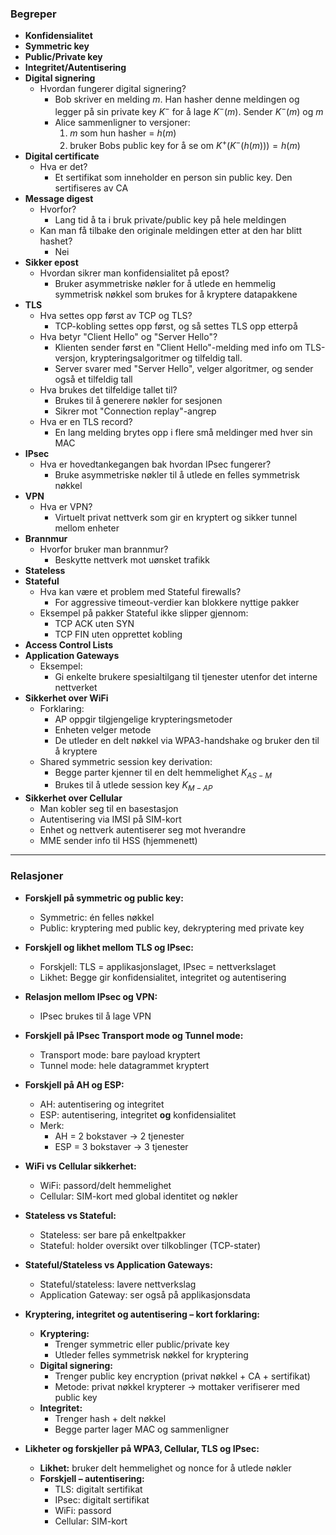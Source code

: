 ### Begreper

- **Konfidensialitet**  
- **Symmetric key**  
- **Public/Private key**  
- **Integritet/Autentisering**  
- **Digital signering**  
  - Hvordan fungerer digital signering?  
    - Bob skriver en melding $m$. Han hasher denne meldingen og legger på sin private key $K^{-}$ for å lage $K^{-}(m)$. Sender $K^{-}(m)$ og $m$  
    - Alice sammenligner to versjoner:  
      1) $m$ som hun hasher = $h(m)$  
      2) bruker Bobs public key for å se om $K^{+}(K^{-}(h(m))) = h(m)$  
- **Digital certificate**  
  - Hva er det?  
    - Et sertifikat som inneholder en person sin public key. Den sertifiseres av CA  
- **Message digest**  
  - Hvorfor?  
    - Lang tid å ta i bruk private/public key på hele meldingen  
  - Kan man få tilbake den originale meldingen etter at den har blitt hashet?  
    - Nei  
- **Sikker epost**  
  - Hvordan sikrer man konfidensialitet på epost?  
    - Bruker asymmetriske nøkler for å utlede en hemmelig symmetrisk nøkkel som brukes for å kryptere datapakkene  
- **TLS**  
  - Hva settes opp først av TCP og TLS?  
    - TCP-kobling settes opp først, og så settes TLS opp etterpå  
  - Hva betyr "Client Hello" og "Server Hello"?  
    - Klienten sender først en "Client Hello"-melding med info om TLS-versjon, krypteringsalgoritmer og tilfeldig tall.  
    - Server svarer med "Server Hello", velger algoritmer, og sender også et tilfeldig tall  
  - Hva brukes det tilfeldige tallet til?  
    - Brukes til å generere nøkler for sesjonen  
    - Sikrer mot "Connection replay"-angrep  
  - Hva er en TLS record?  
    - En lang melding brytes opp i flere små meldinger med hver sin MAC  
- **IPsec**  
  - Hva er hovedtankegangen bak hvordan IPsec fungerer?  
    - Bruke asymmetriske nøkler til å utlede en felles symmetrisk nøkkel  
- **VPN**  
  - Hva er VPN?  
    - Virtuelt privat nettverk som gir en kryptert og sikker tunnel mellom enheter  
- **Brannmur**  
  - Hvorfor bruker man brannmur?  
    - Beskytte nettverk mot uønsket trafikk  
- **Stateless**  
- **Stateful**  
  - Hva kan være et problem med Stateful firewalls?  
    - For aggressive timeout-verdier kan blokkere nyttige pakker  
  - Eksempel på pakker Stateful ikke slipper gjennom:  
    - TCP ACK uten SYN  
    - TCP FIN uten opprettet kobling  
- **Access Control Lists**  
- **Application Gateways**  
  - Eksempel:  
    - Gi enkelte brukere spesialtilgang til tjenester utenfor det interne nettverket  
- **Sikkerhet over WiFi**  
  - Forklaring:  
    - AP oppgir tilgjengelige krypteringsmetoder  
    - Enheten velger metode  
    - De utleder en delt nøkkel via WPA3-handshake og bruker den til å kryptere  
  - Shared symmetric session key derivation:  
    - Begge parter kjenner til en delt hemmelighet $K_{AS-M}$  
    - Brukes til å utlede session key $K_{M-AP}$  
- **Sikkerhet over Cellular**  
  - Man kobler seg til en basestasjon  
  - Autentisering via IMSI på SIM-kort  
  - Enhet og nettverk autentiserer seg mot hverandre  
  - MME sender info til HSS (hjemmenett)

---

### Relasjoner

- **Forskjell på symmetric og public key:**  
  - Symmetric: én felles nøkkel  
  - Public: kryptering med public key, dekryptering med private key  

- **Forskjell og likhet mellom TLS og IPsec:**  
  - Forskjell: TLS = applikasjonslaget, IPsec = nettverkslaget  
  - Likhet: Begge gir konfidensialitet, integritet og autentisering  

- **Relasjon mellom IPsec og VPN:**  
  - IPsec brukes til å lage VPN  

- **Forskjell på IPsec Transport mode og Tunnel mode:**  
  - Transport mode: bare payload kryptert  
  - Tunnel mode: hele datagrammet kryptert  

- **Forskjell på AH og ESP:**  
  - AH: autentisering og integritet  
  - ESP: autentisering, integritet **og** konfidensialitet  
  - Merk:  
    - AH = 2 bokstaver → 2 tjenester  
    - ESP = 3 bokstaver → 3 tjenester  

- **WiFi vs Cellular sikkerhet:**  
  - WiFi: passord/delt hemmelighet  
  - Cellular: SIM-kort med global identitet og nøkler  

- **Stateless vs Stateful:**  
  - Stateless: ser bare på enkeltpakker  
  - Stateful: holder oversikt over tilkoblinger (TCP-stater)  

- **Stateful/Stateless vs Application Gateways:**  
  - Stateful/stateless: lavere nettverkslag  
  - Application Gateway: ser også på applikasjonsdata  

- **Kryptering, integritet og autentisering – kort forklaring:**  
  - **Kryptering:**  
    - Trenger symmetric eller public/private key  
    - Utleder felles symmetrisk nøkkel for kryptering  
  - **Digital signering:**  
    - Trenger public key encryption (privat nøkkel + CA + sertifikat)  
    - Metode: privat nøkkel krypterer → mottaker verifiserer med public key  
  - **Integritet:**  
    - Trenger hash + delt nøkkel  
    - Begge parter lager MAC og sammenligner  

- **Likheter og forskjeller på WPA3, Cellular, TLS og IPsec:**  
  - **Likhet:** bruker delt hemmelighet og nonce for å utlede nøkler  
  - **Forskjell – autentisering:**  
    - TLS: digitalt sertifikat  
    - IPsec: digitalt sertifikat  
    - WiFi: passord  
    - Cellular: SIM-kort  